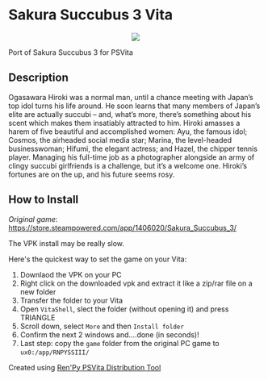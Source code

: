 # Sakura Succubus 3 Vita
<p align="center">
  <img src="https://i.ibb.co/zh461df/H2x1-NSwitch-DS-Sakura-Succubus3.jpg" />
</p>

Port of Sakura Succubus 3 for PSVita

## Description
Ogasawara Hiroki was a normal man, until a chance meeting with Japan’s top idol turns his life around. He soon learns that many members of Japan’s elite are actually succubi – and, what’s more, there’s something about his scent which makes them insatiably attracted to him.
Hiroki amasses a harem of five beautiful and accomplished women: Ayu, the famous idol; Cosmos, the airheaded social media star; Marina, the level-headed businesswoman; Hifumi, the elegant actress; and Hazel, the chipper tennis player.
Managing his full-time job as a photographer alongside an army of clingy succubi girlfriends is a challenge, but it’s a welcome one. Hiroki’s fortunes are on the up, and his future seems rosy.

## How to Install
_Original game_: https://store.steampowered.com/app/1406020/Sakura_Succubus_3/

The VPK install may be really slow.

Here's the quickest way to set the game on your Vita:
1. Downlaod the VPK on your PC
2. Right click on the downloaded vpk and extract it like a zip/rar file on a new folder
3. Transfer the folder to your Vita
4. Open `VitaShell`, slect the folder (without opening it) and press TRIANGLE
5. Scroll down, select `More` and then `Install folder`
6. Confirm the next 2 windows and....done (in seconds)!
7. Last step: copy the `game` folder from the original PC game to `ux0:/app/RNPYSSIII/`

Created using [Ren'Py PSVita Distribution Tool](https://github.com/SonicMastr/renpy-vita/releases/tag/v1.0)
